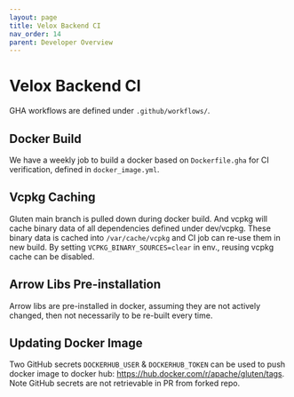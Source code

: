 ```yaml
---
layout: page
title: Velox Backend CI
nav_order: 14
parent: Developer Overview
---
```

# Velox Backend CI

GHA workflows are defined under `.github/workflows/`.

## Docker Build
We have a weekly job to build a docker based on `Dockerfile.gha` for CI verification, defined in `docker_image.yml`.

## Vcpkg Caching
Gluten main branch is pulled down during docker build. And vcpkg will cache binary data of all dependencies defined under dev/vcpkg.
These binary data is cached into `/var/cache/vcpkg` and CI job can re-use them in new build. By setting `VCPKG_BINARY_SOURCES=clear` in env.,
reusing vcpkg cache can be disabled.

## Arrow Libs Pre-installation
Arrow libs are pre-installed in docker, assuming they are not actively changed, then not necessarily to be re-built every time.

## Updating Docker Image
Two GitHub secrets `DOCKERHUB_USER` & `DOCKERHUB_TOKEN` can be used to push docker image to docker hub: https://hub.docker.com/r/apache/gluten/tags.
Note GitHub secrets are not retrievable in PR from forked repo.